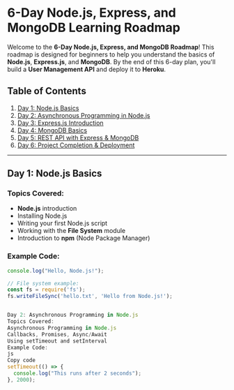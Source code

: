 # 6-Day Node.js, Express, and MongoDB Learning Roadmap

Welcome to the **6-Day Node.js, Express, and MongoDB Roadmap**! This roadmap is designed for beginners to help you understand the basics of **Node.js**, **Express.js**, and **MongoDB**. By the end of this 6-day plan, you'll build a **User Management API** and deploy it to **Heroku**.

## Table of Contents
1. [Day 1: Node.js Basics](#day-1-nodejs-basics)
2. [Day 2: Asynchronous Programming in Node.js](#day-2-asynchronous-programming-in-nodejs)
3. [Day 3: Express.js Introduction](#day-3-expressjs-introduction)
4. [Day 4: MongoDB Basics](#day-4-mongodb-basics)
5. [Day 5: REST API with Express & MongoDB](#day-5-rest-api-with-express-mongodb)
6. [Day 6: Project Completion & Deployment](#day-6-project-completion-deployment)

---

## Day 1: Node.js Basics

### Topics Covered:
- **Node.js** introduction
- Installing Node.js
- Writing your first Node.js script
- Working with the **File System** module
- Introduction to **npm** (Node Package Manager)

### Example Code:

```js
console.log("Hello, Node.js!");

// File system example:
const fs = require('fs');
fs.writeFileSync('hello.txt', 'Hello from Node.js!');


Day 2: Asynchronous Programming in Node.js
Topics Covered:
Asynchronous Programming in Node.js
Callbacks, Promises, Async/Await
Using setTimeout and setInterval
Example Code:
js
Copy code
setTimeout(() => {
  console.log("This runs after 2 seconds");
}, 2000);
